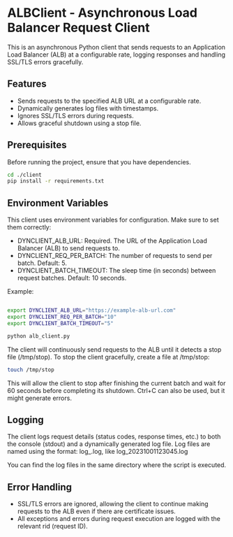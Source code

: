 # ALBClient - Asynchronous Load Balancer Request Client

This is an asynchronous Python client that sends requests to an Application Load Balancer (ALB) at a configurable rate, logging responses and handling SSL/TLS errors gracefully. 

## Features

- Sends requests to the specified ALB URL at a configurable rate.
- Dynamically generates log files with timestamps.
- Ignores SSL/TLS errors during requests.
- Allows graceful shutdown using a stop file.

## Prerequisites

Before running the project, ensure that you have dependencies.

```bash
cd ./client
pip install -r requirements.txt
```
## Environment Variables

This client uses environment variables for configuration. Make sure to set them correctly:

- DYNCLIENT_ALB_URL: Required. The URL of the Application Load Balancer (ALB) to send requests to.
- DYNCLIENT_REQ_PER_BATCH: The number of requests to send per batch. Default: 5.
- DYNCLIENT_BATCH_TIMEOUT: The sleep time (in seconds) between request batches. Default: 10 seconds.

Example:

```bash

export DYNCLIENT_ALB_URL="https://example-alb-url.com"
export DYNCLIENT_REQ_PER_BATCH="10"
export DYNCLIENT_BATCH_TIMEOUT="5"

python alb_client.py
```

The client will continuously send requests to the ALB until it detects a stop file (/tmp/stop). To stop the client gracefully, create a file at /tmp/stop:

```bash
touch /tmp/stop
```

This will allow the client to stop after finishing the current batch and wait for 60 seconds before completing its shutdown. Ctrl+C can also be used, but it might generate errors.

## Logging

The client logs request details (status codes, response times, etc.) to both the console (stdout) and a dynamically generated log file. Log files are named using the format: log_<YYYYMMDDHHMMSS>.log, like log_20231001123045.log

You can find the log files in the same directory where the script is executed.

## Error Handling

- SSL/TLS errors are ignored, allowing the client to continue making requests to the ALB even if there are certificate issues.
- All exceptions and errors during request execution are logged with the relevant rid (request ID).
